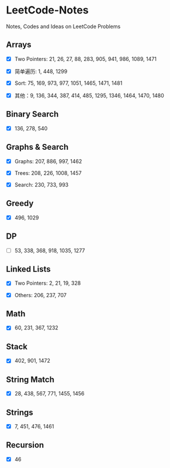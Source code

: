 # LeetCode-Notes

Notes, Codes and Ideas on LeetCode Problems

## Arrays 

- [x] Two Pointers: 21, 26, 27, 88, 283, 905, 941, 986, 1089, 1471

- [x] 简单遍历: 1, 448, 1299

- [x] Sort: 75, 169, 973, 977, 1051, 1465, 1471, 1481

- [x] 其他：9, 136, 344, 387, 414, 485, 1295, 1346, 1464, 1470, 1480

## Binary Search
- [x] 136, 278, 540

## Graphs & Search
- [x] Graphs: 207, 886, 997, 1462

- [x] Trees: 208, 226, 1008, 1457

- [x] Search: 230, 733, 993

## Greedy
- [x] 496, 1029

## DP
- [ ] 53, 338, 368, 918, 1035, 1277

## Linked Lists
- [x] Two Pointers: 2, 21, 19, 328
  
- [x] Others: 206, 237, 707

## Math
- [x] 60, 231, 367, 1232

## Stack
- [x] 402, 901, 1472

## String Match
- [x] 28, 438, 567, 771, 1455, 1456

## Strings 
- [x] 7, 451, 476, 1461

## Recursion
- [x] 46